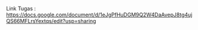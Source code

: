 Link Tugas : https://docs.google.com/document/d/1eJgPfHuDGM9Q2W4DaAvepJ8tg4ujQS66MFLrsYextqs/edit?usp=sharing